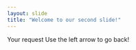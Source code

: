 ```yaml
---
layout: slide
title: "Welcome to our second slide!"
---
```

Your request
Use the left arrow to go back!
